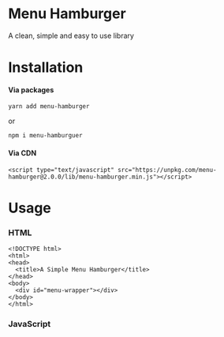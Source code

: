 # Menu Hamburger
A clean, simple and easy to use library

# Installation
#### Via packages
```
yarn add menu-hamburger 
```
or
```
npm i menu-hamburguer
```
#### Via CDN
```
<script type="text/javascript" src="https://unpkg.com/menu-hamburger@2.0.0/lib/menu-hamburger.min.js"></script>
```
# Usage

### HTML
```
<!DOCTYPE html>
<html>
<head>
  <title>A Simple Menu Hamburger</title>
</head>
<body>
  <div id="menu-wrapper"></div>
</body>
</html>
```
### JavaScript
```

```
